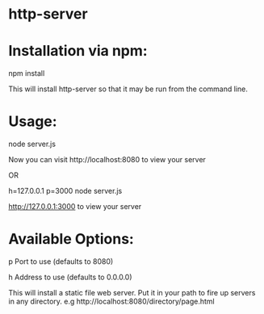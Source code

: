 # http-server

# Installation via npm:

npm install

This will install http-server so that it may be run from the command line.

# Usage:

node server.js

Now you can visit http://localhost:8080 to view your server

OR

h=127.0.0.1 p=3000 node server.js

http://127.0.0.1:3000 to view your server

# Available Options:

p Port to use (defaults to 8080)

h Address to use (defaults to 0.0.0.0)

This will install a static file web server. Put it in your path to fire up servers in any directory.
e.g
http://localhost:8080/directory/page.html
